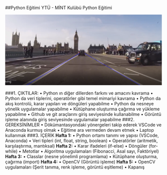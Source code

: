 ##Python Eğitimi
YTÜ - MİNT Kulübü Python Eğitimi

![final uygulaması olarak aracın bulunduğu şeritleri algılama projesi](./lane1_out.png)



###1. ÇIKTILAR: 
• Python ın diğer dillerden farkını ve amacını kavrama
• Python da veri tiplerini, operatörler gibi temel mimariyi kavrama
• Python da akış kontrolü, karar yapıları ve döngüleri yapabilme
• Python da nesneye yönelik uygulamalar yapabilme
• Kütüphane oluşturma çağırma ve yükleme yapabilme
• Github ve git araçlarını giriş seviyesinde kullanabilme
• Görüntü işleme alanında giriş seviyesinde uygulamalar yapabilme
###2. GEREKSİNİMLER
• Dökümantasyondaki yönergeleri takip ederek VSCode ve Anaconda kurmuş olmak
• Eğitime ara vermeden devam etmek
• Laptop kullanmak
###3. İÇERİK
**Hafta 1:**
    • Python ortamı tanımı ve yapısı (VSCode, Anaconda)
    • Veri tipleri (int, float, string, boolean)
    • Operatörler (aritmetik, karşılaştırma, mantıksal)
**Hafta 2:**
    • Karar ifadeleri (if-else)
    • Döngüler (for-while)
    • Metotlar 
    • Algoritma uygulamaları (Fibonacci, Asal sayı, Faktöriyel)
**Hafta 3:**
    • Classlar (nesne yönelimli programlama)
    • Kütüphane oluşturma, çağırma (import)
**Hafta 4:**
    • OpenCV (Görüntü işleme)
**Hafta 5:**
    • OpenCV uygulamaları (Şerit tanıma, renk işleme, görüntü eşitleme)
    • Kapanış 
